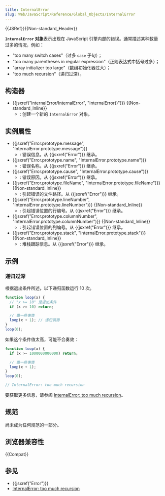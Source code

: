```yaml
---
title: InternalError
slug: Web/JavaScript/Reference/Global_Objects/InternalError
---
```


{{JSRef}}{{Non-standard_Header}}

**`InternalError` 对象**表示出现在 JavaScript 引擎内部的错误。通常描述某种数量过多的情况，例如：

- "too many switch cases"（过多 `case` 子句）；
- "too many parentheses in regular expression"（正则表达式中括号过多）；
- "array initializer too large"（数组初始化器过大）；
- "too much recursion"（递归过深）。

## 构造器

- {{jsxref("InternalError/InternalError", "InternalError()")}} {{Non-standard_Inline}}
  - : 创建一个新的 `InternalError` 对象。

## 实例属性

- {{jsxref("Error.prototype.message", "InternalError.prototype.message")}}
  - : 错误信息。从 {{jsxref("Error")}} 继承。
- {{jsxref("Error.prototype.name", "InternalError.prototype.name")}}
  - : 错误名称。从 {{jsxref("Error")}} 继承。
- {{jsxref("Error.prototype.cause", "InternalError.prototype.cause")}}
  - : 错误原因。从 {{jsxref("Error")}} 继承。
- {{jsxref("Error.prototype.fileName", "InternalError.prototype.fileName")}} {{Non-standard_Inline}}
  - : 引起错误的文件路径。从 {{jsxref("Error")}} 继承。
- {{jsxref("Error.prototype.lineNumber", "InternalError.prototype.lineNumber")}} {{Non-standard_Inline}}
  - : 引起错误位置的行编号。从 {{jsxref("Error")}} 继承。
- {{jsxref("Error.prototype.columnNumber", "InternalError.prototype.columnNumber")}} {{Non-standard_Inline}}
  - : 引起错误位置的列编号。从 {{jsxref("Error")}} 继承。
- {{jsxref("Error.prototype.stack", "InternalError.prototype.stack")}} {{Non-standard_Inline}}
  - : 堆栈跟踪信息。从 {{jsxref("Error")}} 继承。

## 示例

### 递归过深

根据退出条件所述，以下递归函数运行 10 次。

```js
function loop(x) {
  // "x >= 10" 是退出条件
  if (x >= 10) return;

  // 做一些事情
  loop(x + 1); // 递归调用
}
loop(0);
```

如果这个条件值太高，可能不会奏效：

```js example-bad
function loop(x) {
  if (x >= 1000000000000) return;

  // 做一些事情
  loop(x + 1);
}
loop(0);

// InternalError: too much recursion
```

要获取更多信息，请参阅 [InternalError: too much recursion](/zh-CN/docs/Web/JavaScript/Reference/Errors/Too_much_recursion)。

## 规范

尚未成为任何规范的一部分。

## 浏览器兼容性

{{Compat}}

## 参见

- {{jsxref("Error")}}
- [InternalError: too much recursion](/zh-CN/docs/Web/JavaScript/Reference/Errors/Too_much_recursion)
